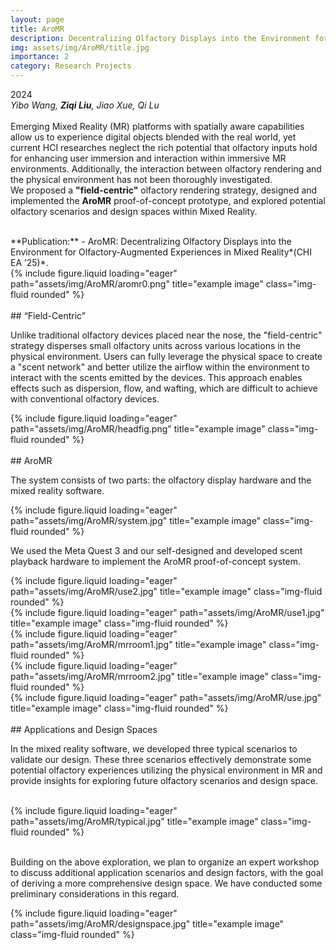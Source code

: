 ```yaml
---
layout: page
title: AroMR
description: Decentralizing Olfactory Displays into the Environment for Olfactory-Augmented Experiences in Mixed Reality
img: assets/img/AroMR/title.jpg
importance: 2
category: Research Projects
---
```


2024  
*Yibo Wang, **Ziqi Liu**, Jiao Xue, Qi Lu*  
<br>
Emerging Mixed Reality (MR) platforms with spatially aware capabilities allow us to experience digital objects blended with the real world, yet current HCI researches neglect the rich potential that olfactory inputs hold for enhancing user immersion and interaction within immersive MR environments. Additionally, the interaction between olfactory rendering and the physical environment has not been thoroughly investigated.   
We proposed a **"field-centric"** olfactory rendering strategy, designed and implemented the **AroMR** proof-of-concept prototype, and explored potential olfactory scenarios and design spaces within Mixed Reality.

<br>
**Publication:**  
- AroMR: Decentralizing Olfactory Displays into the Environment for Olfactory-Augmented Experiences in Mixed Reality*(CHI EA ’25)*.  

<br>

<div class="row justify-content-center">
    <div class="col-sm mt-3 mt-md-0">
        {% include figure.liquid loading="eager" path="assets/img/AroMR/aromr0.png" title="example image" class="img-fluid rounded" %}
    </div>
</div>

<br>
## “Field-Centric”  

Unlike traditional olfactory devices placed near the nose, the "field-centric" strategy disperses small olfactory units across various locations in the physical environment. Users can fully leverage the physical space to create a "scent network" and better utilize the airflow within the environment to interact with the scents emitted by the devices. This approach enables effects such as dispersion, flow, and wafting, which are difficult to achieve with conventional olfactory devices.


<div class="row justify-content-center">
    <div class="col-sm mt-3 mt-md-0">
        {% include figure.liquid loading="eager" path="assets/img/AroMR/headfig.png" title="example image" class="img-fluid rounded" %}
    </div>
</div>

<br>
## AroMR  

The system consists of two parts: the olfactory display hardware and the mixed reality software.

<div class="row">
    <div class="col-sm mt-3 mt-md-0">
        {% include figure.liquid loading="eager" path="assets/img/AroMR/system.jpg" title="example image" class="img-fluid rounded" %}
    </div>
</div>

We used the Meta Quest 3 and our self-designed and developed scent playback hardware to implement the AroMR proof-of-concept system.

<div class="row">
    <div class="col-sm mt-3 mt-md-0">
        {% include figure.liquid loading="eager" path="assets/img/AroMR/use2.jpg" title="example image" class="img-fluid rounded" %}
    </div>
    <div class="col-sm mt-3 mt-md-0">
        {% include figure.liquid loading="eager" path="assets/img/AroMR/use1.jpg" title="example image" class="img-fluid rounded" %}
    </div>
</div>
<div class="row">
    <div class="col-sm mt-3 mt-md-0">
        {% include figure.liquid loading="eager" path="assets/img/AroMR/mrroom1.jpg" title="example image" class="img-fluid rounded" %}
    </div>
    <div class="col-sm mt-3 mt-md-0">
        {% include figure.liquid loading="eager" path="assets/img/AroMR/mrroom2.jpg" title="example image" class="img-fluid rounded" %}
    </div>
    <div class="col-sm mt-3 mt-md-0">
        {% include figure.liquid loading="eager" path="assets/img/AroMR/use.jpg" title="example image" class="img-fluid rounded" %}
    </div>
</div>


<br>
## Applications and Design Spaces  

In the mixed reality software, we developed three typical scenarios to validate our design. These three scenarios effectively demonstrate some potential olfactory experiences utilizing the physical environment in MR and provide insights for exploring future olfactory scenarios and design space.

<br>

<div class="row justify-content-center">
    <div class="col-sm-10 mt-3 mt-md-0 d-flex justify-content-center">
        {% include figure.liquid loading="eager" path="assets/img/AroMR/typical.jpg" title="example image" class="img-fluid rounded" %}
    </div>
</div>

<br>

Building on the above exploration, we plan to organize an expert workshop to discuss additional application scenarios and design factors, with the goal of deriving a more comprehensive design space. We have conducted some preliminary considerations in this regard.

<div class="row">
    <div class="col-sm mt-3 mt-md-0">
        {% include figure.liquid loading="eager" path="assets/img/AroMR/designspace.jpg" title="example image" class="img-fluid rounded" %}
    </div>
</div>



